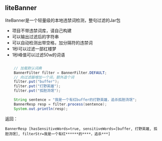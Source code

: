 
## liteBanner
liteBanner是一个轻量级的本地违禁词检测，整句过滤的Jar包

* 项目不带违禁词库，请自己构建
* 可以输出过滤后的字符串
* 可以自动检测出带空格，加分隔符的违禁词
* 1秒可以过滤一部红楼梦
* 1秒峰值可以过滤50w的词语

```java

	// 加载默认词典
	BannerFilter filter = BannerFilter.DEFAULT;
	// 向过滤器增加一个词，额外造个词
	filter.put("buffer");
    filter.put("打野英雄");
    filter.put("孤胆流氓");
	
	String sentence = "我是一个有红buffer的打野英雄，追杀孤胆流氓";
	BannerResp resp = filter.process(sentence);
	System.out.println(resp);

```
返回：

```
BannerResp [hasSensitiveWords=true, sensitiveWords=[buffer, 打野英雄, 孤胆流氓], filterStr=我是一个有红******的****，追杀***]
```


